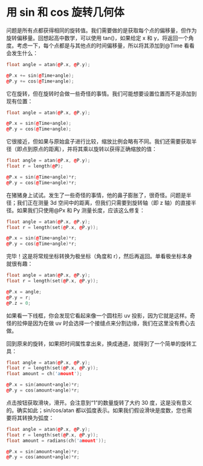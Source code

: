 # 用 sin 和 cos 旋转几何体

问题是所有点都获得相同的旋转值。我们需要做的是获取每个点的偏移量，但作为旋转偏移量。回想起高中数学，可以使用 tan()，如果给定 x 和 y，将返回一个角度。考虑一下，每个点都是与其他点的时间偏移量，所以将其添加到@Time 看看会发生什么：

```cpp
float angle = atan(@P.x, @P.y);

@P.x += sin(@Time+angle);
@P.y += cos(@Time+angle);
```

它在旋转，但在旋转时会做一些奇怪的事情。我们可能想要设置位置而不是添加到现有位置：

```cpp
float angle = atan(@P.x, @P.y);

@P.x = sin(@Time+angle);
@P.y = cos(@Time+angle);
```

它很接近，但如果与原始盒子进行比较，缩放比例会略有不同。我们还需要获取半径（即点到原点的距离），并将其乘以旋转以获得正确缩放的值：

```cpp
float angle = atan(@P.x, @P.y);
float r = length(@P);

@P.x = sin(@Time+angle)*r;
@P.y = cos(@Time+angle)*r;
```

在猪猪身上试试。发生了一些奇怪的事情，他的鼻子膨胀了，很奇怪。问题是半径；我们正在测量 3d 空间中的距离，但我们只需要到旋转轴（即 z 轴）的直接半径。如果我们只使用@Px 和 Py 测量长度，应该这么修复：

```cpp
float angle = atan(@P.x, @P.y);
float r = length(set(@P.x, @P.y));

@P.x = sin(@Time+angle)*r;
@P.y = cos(@Time+angle)*r;
```

完毕！这是将常规坐标转换为极坐标（角度和 r），然后再返回。单看极坐标本身就很有趣：

```cpp
float angle = atan(@P.x, @P.y);
float r = length(set(@P.x, @P.y));

@P.x = angle;
@P.y = r;
@P.z = 0;
```

如果看一下线框，你会发现它看起来像一个圆柱形 uv 投影，因为它就是这样。奇怪的拉伸是因为在做 uv 时会选择一个接缝点来分割边缘，我们在这里没有费心去做。

回到原来的旋转，如果把时间属性拿出来，换成通道，就得到了一个简单的旋转工具：

```cpp
float angle = atan(@P.x, @P.y);
float r = length(set(@P.x, @P.y));
float amount = ch('amount');

@P.x = sin(amount+angle)*r;
@P.y = cos(amount+angle)*r;
```

点击按钮获取滑块，滑开。会注意到“1”的数量旋转了大约 30 度，这是没有意义的。确实如此；sin/cos/atan 都以弧度表示。如果我们假设滑块是度数，您也需要将其转换为弧度：

```cpp
float angle = atan(@P.x, @P.y);
float r = length(set(@P.x, @P.y));
float amount = radians(ch('amount'));

@P.x = sin(amount+angle)*r;
@P.y = cos(amount+angle)*r;
```
